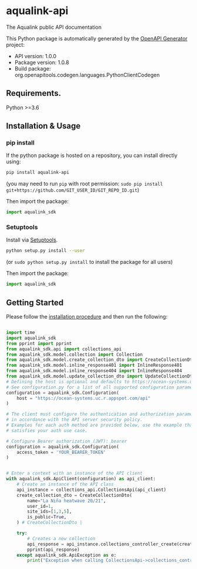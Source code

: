 # aqualink-api
The Aqualink public API documentation

This Python package is automatically generated by the [OpenAPI Generator](https://openapi-generator.tech) project:

- API version: 1.0.0
- Package version: 1.0.8
- Build package: org.openapitools.codegen.languages.PythonClientCodegen

## Requirements.

Python >=3.6

## Installation & Usage
### pip install

If the python package is hosted on a repository, you can install directly using:

```sh
pip install aqualink-api
```
(you may need to run `pip` with root permission: `sudo pip install git+https://github.com/GIT_USER_ID/GIT_REPO_ID.git`)

Then import the package:
```python
import aqualink_sdk
```

### Setuptools

Install via [Setuptools](http://pypi.python.org/pypi/setuptools).

```sh
python setup.py install --user
```
(or `sudo python setup.py install` to install the package for all users)

Then import the package:
```python
import aqualink_sdk
```

## Getting Started

Please follow the [installation procedure](#installation--usage) and then run the following:

```python

import time
import aqualink_sdk
from pprint import pprint
from aqualink_sdk.api import collections_api
from aqualink_sdk.model.collection import Collection
from aqualink_sdk.model.create_collection_dto import CreateCollectionDto
from aqualink_sdk.model.inline_response401 import InlineResponse401
from aqualink_sdk.model.inline_response404 import InlineResponse404
from aqualink_sdk.model.update_collection_dto import UpdateCollectionDto
# Defining the host is optional and defaults to https://ocean-systems.uc.r.appspot.com/api
# See configuration.py for a list of all supported configuration parameters.
configuration = aqualink_sdk.Configuration(
    host = "https://ocean-systems.uc.r.appspot.com/api"
)

# The client must configure the authentication and authorization parameters
# in accordance with the API server security policy.
# Examples for each auth method are provided below, use the example that
# satisfies your auth use case.

# Configure Bearer authorization (JWT): bearer
configuration = aqualink_sdk.Configuration(
    access_token = 'YOUR_BEARER_TOKEN'
)


# Enter a context with an instance of the API client
with aqualink_sdk.ApiClient(configuration) as api_client:
    # Create an instance of the API class
    api_instance = collections_api.CollectionsApi(api_client)
    create_collection_dto = CreateCollectionDto(
        name="La Niña heatwave 20/21",
        user_id=1,
        site_ids=[1,3,5],
        is_public=True,
    ) # CreateCollectionDto | 

    try:
        # Creates a new collection
        api_response = api_instance.collections_controller_create(create_collection_dto)
        pprint(api_response)
    except aqualink_sdk.ApiException as e:
        print("Exception when calling CollectionsApi->collections_controller_create: %s\n" % e)
```
